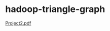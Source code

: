 # hadoop-triangle-graph
[Project2.pdf](https://github.com/xoqja99/hadoop-triangle-graph/files/9609587/Project2.pdf)
